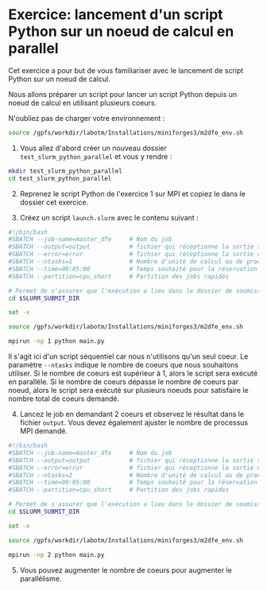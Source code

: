 # Exercice: lancement d'un script Python sur un noeud de calcul en parallel

Cet exercice a pour but de vous familiariser avec le lancement de script Python sur un noeud de calcul.

Nous allons préparer un script pour lancer un script Python depuis un noeud de calcul en utilisant plusieurs coeurs.

N'oubliez pas de charger votre environnement :

```bash
source /gpfs/workdir/labotm/Installations/miniforges3/m2dfe_env.sh
```

1) Vous allez d'abord créer un nouveau dossier `test_slurm_python_parallel` et vous y rendre :

```bash
mkdir test_slurm_python_parallel
cd test_slurm_python_parallel
```

2) Reprenez le script Python de l'exercice 1 sur MPI et copiez le dans le dossier cet exercice.


3) Créez un script `launch.slurm` avec le contenu suivant :

```bash
#!/bin/bash
#SBATCH --job-name=master_dfe     # Nom du job
#SBATCH --output=output           # fichier qui réceptionne la sortie standard
#SBATCH --error=error             # fichier qui réceptionne la sortie d'erreur
#SBATCH --ntasks=1                # Nombre d'unité de calcul ou de processus MPI
#SBATCH --time=00:05:00           # Temps souhaité pour la réservation
#SBATCH --partition=cpu_short     # Partition des jobs rapides

# Permet de s'assurer que l'exécution a lieu dans le dossier de soumission du job
cd $SLURM_SUBMIT_DIR

set -x

source /gpfs/workdir/labotm/Installations/miniforges3/m2dfe_env.sh

mpirun -np 1 python main.py
```

Il s'agit ici d'un script séquentiel car nous n'utilisons qu'un seul coeur.
Le paramètre `--ntasks` indique le nombre de coeurs que nous souhaitons utiliser.
Si le nombre de coeurs est supérieur à 1, alors le script sera exécuté en parallèle.
Si le nombre de coeurs dépasse le nombre de coeurs par noeud, alors le script sera exécuté sur plusieurs noeuds pour satisfaire le nombre total de coeurs demandé.


4) Lancez le job en demandant 2 coeurs et observez le résultat dans le fichier `output`. Vous devez également ajuster le nombre de processus MPI demandé.

```bash
#!/bin/bash
#SBATCH --job-name=master_dfe     # Nom du job
#SBATCH --output=output           # fichier qui réceptionne la sortie standard
#SBATCH --error=error             # fichier qui réceptionne la sortie d'erreur
#SBATCH --ntasks=2                # Nombre d'unité de calcul ou de processus MPI
#SBATCH --time=00:05:00           # Temps souhaité pour la réservation
#SBATCH --partition=cpu_short     # Partition des jobs rapides

# Permet de s'assurer que l'exécution a lieu dans le dossier de soumission du job
cd $SLURM_SUBMIT_DIR

set -x

source /gpfs/workdir/labotm/Installations/miniforges3/m2dfe_env.sh

mpirun -np 2 python main.py
```

5) Vous pouvez augmenter le nombre de coeurs pour augmenter le parallélisme. 
